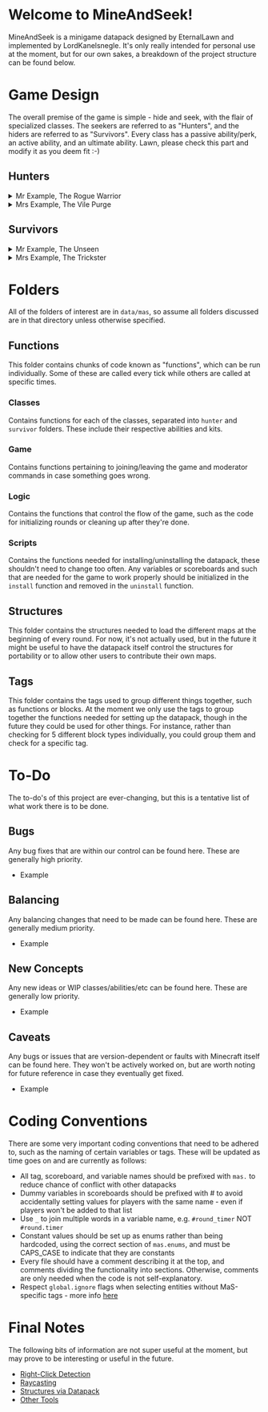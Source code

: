 
# Welcome to MineAndSeek!

MineAndSeek is a minigame datapack designed by EternalLawn and implemented by LordKanelsnegle. It's only really intended for personal use at the moment, but for our own sakes, a breakdown of the project structure can be found below.

# Game Design

The overall premise of the game is simple - hide and seek, with the flair of specialized classes. The seekers are referred to as "Hunters", and the hiders are referred to as "Survivors". Every class has a passive ability/perk, an active ability, and an ultimate ability. Lawn, please check this part and modify it as you deem fit :-)

## Hunters

<details>
  <summary>Mr Example, The Rogue Warrior</summary>
  
  > A small lore-y character description
  
  > **Passive - Yo Mama**
  <br>EEEEEEEE
  
  > **Active - My Mama**
  <br>ooooooo
  
  > **Ultimate - Our Mama**
  <br>aaaaaaaaaaaaa
 
</details>

<details>
  <summary>Mrs Example, The Vile Purge</summary>
  
  > A small lore-y character description
  
  > **Passive - Yo Mama**
  <br>EEEEEEEE
  
  > **Active - My Mama**
  <br>ooooooo
  
  > **Ultimate - Our Mama**
  <br>aaaaaaaaaaaaa
 
</details>

## Survivors

<details>
  <summary>Mr Example, The Unseen</summary>
  
  > A small lore-y character description
  
  > **Passive - Yo Mama**
  <br>EEEEEEEE
  
  > **Active - My Mama**
  <br>ooooooo
  
  > **Ultimate - Our Mama**
  <br>aaaaaaaaaaaaa
 
</details>

<details>
  <summary>Mrs Example, The Trickster</summary>
  
  > A small lore-y character description
  
  > **Passive - Yo Mama**
  <br>EEEEEEEE
  
  > **Active - My Mama**
  <br>ooooooo
  
  > **Ultimate - Our Mama**
  <br>aaaaaaaaaaaaa
 
</details>

# Folders

All of the folders of interest are in `data/mas`, so assume all folders discussed are in that directory unless otherwise specified.

## Functions

This folder contains chunks of code known as "functions", which can be run individually. Some of these are called every tick while others are called at specific times.

### Classes
Contains functions for each of the classes, separated into `hunter` and `survivor` folders. These include their respective abilities and kits.

### Game
Contains functions pertaining to joining/leaving the game and moderator commands in case something goes wrong.

### Logic
Contains the functions that control the flow of the game, such as the code for initializing rounds or cleaning up after they're done.

### Scripts
Contains the functions needed for installing/uninstalling the datapack, these shouldn't need to change too often. Any variables or scoreboards and such that are needed for the game to work properly should be initialized in the `install` function and removed in the `uninstall` function.

## Structures

This folder contains the structures needed to load the different maps at the beginning of every round. For now, it's not actually used, but in the future it might be useful to have the datapack itself control the structures for portability or to allow other users to contribute their own maps.

## Tags

This folder contains the tags used to group different things together, such as functions or blocks. At the moment we only use the tags to group together the functions needed for setting up the datapack, though in the future they could be used for other things. For instance, rather than checking for 5 different block types individually, you could group them and check for a specific tag.


# To-Do

The to-do's of this project are ever-changing, but this is a tentative list of what work there is to be done.

## Bugs

Any bug fixes that are within our control can be found here. These are generally high priority.
- Example

## Balancing

Any balancing changes that need to be made can be found here. These are generally medium priority.
- Example

## New Concepts

Any new ideas or WIP classes/abilities/etc can be found here. These are generally low priority.
- Example

## Caveats
Any bugs or issues that are version-dependent or faults with Minecraft itself can be found here. They won't be actively worked on, but are worth noting for future reference in case they eventually get fixed.
- Example

# Coding Conventions

There are some very important coding conventions that need to be adhered to, such as the naming of certain variables or tags. These will be updated as time goes on and are currently as follows:
- All tag, scoreboard, and variable names should be prefixed with `mas.` to reduce chance of conflict with other datapacks
- Dummy variables in scoreboards should be prefixed with # to avoid accidentally setting values for players with the same name - even if players won't be added to that list
- Use `_` to join multiple words in a variable name, e.g. `#round_timer` NOT `#round.timer`
- Constant values should be set up as enums rather than being hardcoded, using the correct section of `mas.enums`, and must be CAPS_CASE to indicate that they are constants
- Every file should have a comment describing it at the top, and comments dividing the functionality into sections. Otherwise, comments are only needed when the code is not self-explanatory.
- Respect `global.ignore` flags when selecting entities without MaS-specific tags - more info [here](https://mc-datapacks.github.io/en/conventions/global_ignoring_tag.html)

# Final Notes

The following bits of information are not super useful at the moment, but may prove to be interesting or useful in the future.
- [Right-Click Detection](https://www.youtube.com/watch?v=xcOw4conrVM)
- [Raycasting](https://www.youtube.com/watch?v=RTRYfrli8GU)
- [Structures via Datapack](https://www.youtube.com/watch?v=kzme5WV0plM)
- [Other Tools](https://misode.github.io/)